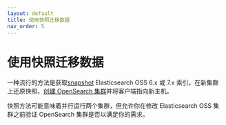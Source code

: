```yaml
---
layout: default
title: 使用快照迁移数据
nav_order: 5
---
```


# 使用快照迁移数据

一种流行的方法是获取[snapshot]({{site.url}}{{site.baseurl}}/opensearch/snapshots/snapshot-restore) Elasticsearch OSS 6.x 或 7.x 索引，在新集群上还原快照，[创建 OpenSearch 集群]({{site.url}}{{site.baseurl}}/opensearch/install/)并将客户端指向新主机。

快照方法可能意味着并行运行两个集群，但允许你在修改 Elasticsearch OSS 集群之前验证 OpenSearch 集群是否以满足你的需求。
